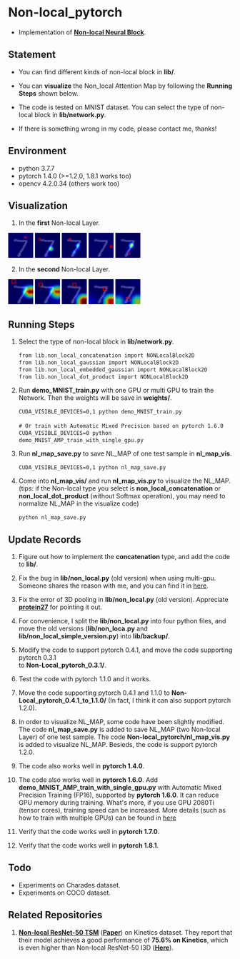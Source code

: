 # Non-local_pytorch
- Implementation of [**Non-local Neural Block**](https://arxiv.org/abs/1711.07971).

## Statement
- You can find different kinds of non-local block in **lib/**. 

- You can **visualize** the Non_local Attention Map by following the **Running Steps** shown below.

- The code is tested on MNIST dataset. You can select the type of non-local block in **lib/network.py**.

- If there is something wrong in my code, please contact me, thanks!

## Environment
- python 3.7.7
- pytorch 1.4.0 (>=1.2.0, 1.8.1 works too)
- opencv 4.2.0.34 (others work too)

## Visualization
1. In the **first** Non-local Layer.

![](nl_map_vis/nl_map_1/37.png) ![](nl_map_vis/nl_map_1/44.png) ![](nl_map_vis/nl_map_1/46.png) ![](nl_map_vis/nl_map_1/110.png) ![](nl_map_vis/nl_map_1/161.png)

2. In the **second** Non-local Layer.

![](nl_map_vis/nl_map_2/1.png) ![](nl_map_vis/nl_map_2/8.png) ![](nl_map_vis/nl_map_2/10.png) ![](nl_map_vis/nl_map_2/18.png) ![](nl_map_vis/nl_map_2/38.png)


## Running Steps
1. Select the type of non-local block in **lib/network.py**.
    ```
    from lib.non_local_concatenation import NONLocalBlock2D
    from lib.non_local_gaussian import NONLocalBlock2D
    from lib.non_local_embedded_gaussian import NONLocalBlock2D
    from lib.non_local_dot_product import NONLocalBlock2D
   ```
   
2. Run **demo_MNIST_train.py** with one GPU or multi GPU to train the Network. Then the weights will be save in **weights/**.
    ```
    CUDA_VISIBLE_DEVICES=0,1 python demo_MNIST_train.py
    
    # Or train with Automatic Mixed Precision based on pytorch 1.6.0
    CUDA_VISIBLE_DEVICES=0 python demo_MNIST_AMP_train_with_single_gpu.py
    ```
   
3. Run **nl_map_save.py** to save NL_MAP of one test sample in **nl_map_vis**.
    ```
    CUDA_VISIBLE_DEVICES=0,1 python nl_map_save.py
    ```
   
4. Come into **nl_map_vis/** and run **nl_map_vis.py** to visualize the NL_MAP. (tips: if the Non-local type you select is **non_local_concatenation** or **non_local_dot_product** (without Softmax operation), you may need to normalize NL_MAP in the visualize code)
    ```
    python nl_map_save.py
   ```

## Update Records
1. Figure out how to implement the **concatenation** type, and add the code to **lib/**.

2. Fix the bug in **lib/non_local.py** (old version) when using multi-gpu. Someone shares the 
reason with me, and you can find it in [here](https://github.com/pytorch/pytorch/issues/8637).

3. Fix the error of 3D pooling in **lib/non_local.py** (old version). Appreciate 
[**protein27**](https://github.com/AlexHex7/Non-local_pytorch/issues/17) for pointing it out.

4. For convenience, I split the **lib/non_local.py** into four python files, and move the 
old versions (**lib/non_loca.py** and **lib/non_local_simple_version.py**) into 
**lib/backup/**.

5. Modify the code to support pytorch 0.4.1, and move the code supporting pytorch 0.3.1 \
to **Non-Local_pytorch_0.3.1/**.

6. Test the code with pytorch 1.1.0 and it works.

7. Move the code supporting pytorch 0.4.1 and 1.1.0 to **Non-Local_pytorch_0.4.1_to_1.1.0/** (In fact, I think it can also support pytorch 1.2.0).

8. In order to visualize NL_MAP, some code have been slightly modified. The code **nl_map_save.py** is added to save NL_MAP (two Non-local Layer) of one test sample. The code **Non-local_pytorch/nl_map_vis.py** is added to visualize NL_MAP. Besieds, the code is support pytorch 1.2.0.

9. The code also works well in **pytorch 1.4.0**.

10. The code also works well in **pytorch 1.6.0**. Add **demo_MNIST_AMP_train_with_single_gpu.py** with Automatic Mixed Precision Training (FP16), supported by **pytorch 1.6.0**. It can reduce GPU memory during training. What's more, if you use GPU 2080Ti (tensor cores), training speed can be increased. More details (such as how to train with multiple GPUs) can be found in [here](https://pytorch.org/docs/stable/notes/amp_examples.html#typical-mixed-precision-training)

11. Verify that the code works well in **pytorch 1.7.0**.

12. Verify that the code works well in **pytorch 1.8.1**.

## Todo
- Experiments on Charades dataset.
- Experiments on COCO dataset.


## Related Repositories
1. [**Non-local ResNet-50 TSM**](https://github.com/MIT-HAN-LAB/temporal-shift-module) 
([**Paper**](https://arxiv.org/abs/1811.08383)) on Kinetics dataset. They report that their model achieves a good performance 
of **75.6% on Kinetics**, which is even higher than Non-local ResNet-50 I3D 
([**Here**](https://github.com/AlexHex7/Non-local_pytorch/issues/23)).
